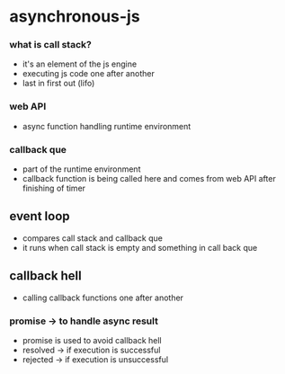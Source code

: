 # asynchronous-js

### what is call stack?

- it's an element of the js engine
- executing js code one after another
- last in first out (lifo)

### web API

- async function handling runtime environment

### callback que

- part of the runtime environment
- callback function is being called here and comes from web API after finishing of timer

## event loop

- compares call stack and callback que
- it runs when call stack is empty and something in call back que

## callback hell

- calling callback functions one after another

### promise -> to handle async result

- promise is used to avoid callback hell
- resolved -> if execution is successful
- rejected -> if execution is unsuccessful

